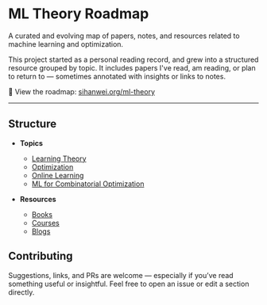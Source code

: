 # ML Theory Roadmap

A curated and evolving map of papers, notes, and resources related to machine learning and optimization.

This project started as a personal reading record, and grew into a structured resource grouped by topic. It includes papers I've read, am reading, or plan to return to — sometimes annotated with insights or links to notes.

📍 View the roadmap: [sihanwei.org/ml-theory](https://sihanwei.org/ml-theory)

---

## Structure

- **Topics**  
  - [Learning Theory](docs/learning-theory.md)
  - [Optimization](docs/optimization.md)
  - [Online Learning](docs/online-learning.md)
  - [ML for Combinatorial Optimization](docs/ml4co.md)

- **Resources**  
  - [Books](docs/books.md)
  - [Courses](docs/courses.md)
  - [Blogs](docs/blogs.md)

## Contributing

Suggestions, links, and PRs are welcome — especially if you’ve read something useful or insightful. Feel free to open an issue or edit a section directly.